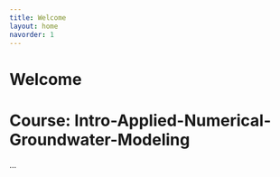 ```yaml
---
title: Welcome
layout: home
navorder: 1
---
```


# Welcome

# Course: Intro-Applied-Numerical-Groundwater-Modeling

...
